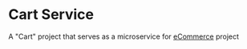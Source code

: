 Cart Service
======

A "Cart" project that serves as a microservice for [eCommerce](https://github.com/users/ethmore/projects/4) project 

